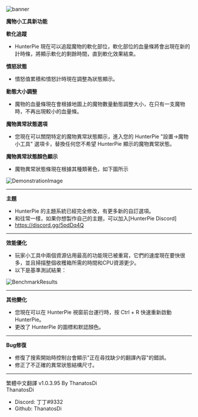 ﻿![banner](https://cdn.discordapp.com/attachments/402557384209203200/736457593181962240/banner.png)

**魔物小工具新功能**

**軟化追蹤**

- HunterPie 現在可以追蹤魔物的軟化部位，軟化部位的血量條將會出現在新的計時條，將顯示軟化的剩餘時間，直到軟化效果結束。

**憤怒狀態**

- 憤怒值累積和憤怒計時現在調整為狀態顯示。

**動態大小調整**

- 魔物的血量條現在會根據地圖上的魔物數量動態調整大小，在只有一支魔物時，不再出現較小的血量條。

**魔物異常狀態選項**

- 您現在可以關閉特定的魔物異常狀態顯示，進入您的 HunterPie "設置->魔物小工具" 選項卡，替換任何您不希望 HunterPie 顯示的魔物異常狀態。

**魔物異常狀態顏色顯示**

- 魔物異常狀態條現在根據其種類著色，如下圖所示

![DemonstrationImage](https://cdn.discordapp.com/attachments/678286768046342183/736371453372399726/unknown.png)

---

**主題**

- HunterPie 的主題系統已經完全修改，有更多新的自訂選項。
- 和往常一樣，如果你想製作自己的主題，可以加入[HunterPie Discord]
- https://discord.gg/5pdDq4Q

---

**效能優化**

- 玩家小工具中兩個資源佔用最高的功能現已被重寫，它們的速度現在要快很多，並且掃描整個收穫箱所需的時間和CPU資源更少。
- 以下是基準測試結果：

![BenchmarkResults](https://cdn.discordapp.com/attachments/402557384209203200/736455956145373235/Untitled-1.png)

---

**其他變化**

- 您現在可以在 HunterPie 視窗前台運行時，按 Ctrl + R 快速重新啟動 HunterPie。
- 更改了 HunterPie 的圖標和默認顏色。

---

**Bug修復**

- 修復了搜索開始時控制台會顯示"正在尋找缺少的翻譯內容"的錯誤。
- 修正了不正確的異常狀態結構尺寸。

---

繁體中文翻譯 v1.0.3.95 By ThanatosDi  
ThanatosDi
- Discord: 丁丁#9332
- Github: ThanatosDi
